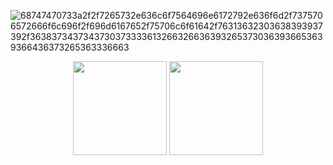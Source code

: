 <!-- ![rect858](https://user-images.githubusercontent.com/6682086/151296297-e08564aa-98de-48ee-be29-7ea4aa249bee.png) -->
<!-- ![100MDevs_Blog_1200x627_v3](https://github.com/anderson-oliveira-git/anderson-oliveira-git/assets/6682086/07eec2b6-5a32-46ba-a38a-e1edc36b5c96) -->

![68747470733a2f2f7265732e636c6f7564696e6172792e636f6d2f7375706572666f6c696f2f696d6167652f75706c6f61642f76313632303638393937392f36383734373437303733336132663266363932653730363936653639366436373265363336663](https://github.com/anderson-oliveira-git/anderson-oliveira-git/assets/6682086/0cba7b31-6eb4-448a-a37b-78e764cb2828)


<div align="center">
  <img height="150em" src="https://github-readme-stats-sigma-five.vercel.app/api?username=anderson-oliveira-git&show_icons=true&theme=dracula&include_all_commits=true&count_private=true"/>
  <img height="150em" src="https://github-readme-stats-sigma-five.vercel.app/api/top-langs/?username=anderson-oliveira-git&layout=compact&langs_count=7&theme=dracula"/>
</div>
